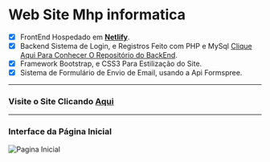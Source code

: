 # Web Site Mhp informatica

- [x] FrontEnd Hospedado em [__Netlify__](https://www.netlify.com/).
- [x] Backend Sistema de Login, e Registros Feito com PHP e MySql [Clique Aqui Para Conhecer O Repositório do BackEnd](https://github.com/miguelhp373/Sistema_de_Login_com_Php_e_Mysql).
- [x] Framework Bootstrap, e CSS3  Para Estilização do Site.
- [x] Sistema de Formulário de Envio de Email, usando a Api Formspree.

***

### Visite o Site Clicando [__Aqui__](https://mhpinformatica.netlify.app)

***

### Interface da Página Inicial

![Pagina Inicial](https://github.com/miguelhp373/Mhpinformaticawebsite/blob/master/interface.png?raw=true)
 
